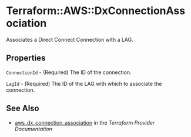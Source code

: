 # Terraform::AWS::DxConnectionAssociation

Associates a Direct Connect Connection with a LAG.

## Properties

`ConnectionId` - (Required) The ID of the connection.

`LagId` - (Required) The ID of the LAG with which to associate the connection.


## See Also

* [aws_dx_connection_association](https://www.terraform.io/docs/providers/aws/r/dx_connection_association.html) in the _Terraform Provider Documentation_